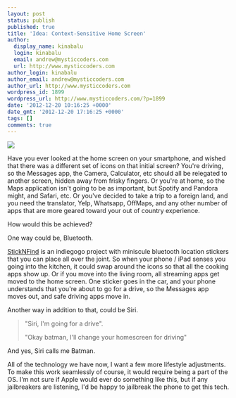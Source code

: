 ```yaml
---
layout: post
status: publish
published: true
title: 'Idea: Context-Sensitive Home Screen'
author:
  display_name: kinabalu
  login: kinabalu
  email: andrew@mysticcoders.com
  url: http://www.mysticcoders.com
author_login: kinabalu
author_email: andrew@mysticcoders.com
author_url: http://www.mysticcoders.com
wordpress_id: 1899
wordpress_url: http://www.mysticcoders.com/?p=1899
date: '2012-12-20 10:16:25 +0000'
date_gmt: '2012-12-20 17:16:25 +0000'
tags: []
comments: true
---
```

<p><img src="http://upload.wikimedia.org/wikipedia/commons/thumb/d/da/Bluetooth.svg/170px-Bluetooth.svg.png" border="0" /></p>
<p>Have you ever looked at the home screen on your smartphone, and wished that there was a different set of icons on that initial screen?  You're driving, so the Messages app, the Camera, Calculator, etc should all be relegated to another screen, hidden away from frisky fingers.  Or you're at home, so the Maps application isn't going to be as important, but Spotify and Pandora might, and Safari, etc.  Or you've decided to take a trip to a foreign land, and you need the translator, Yelp, Whatsapp, OffMaps, and any other number of apps that are more geared toward your out of country experience.</p>
<p>How would this be achieved?</p>
<p>One way could be, Bluetooth.</p>
<p><a href="http://www.indiegogo.com/sticknfind">StickNFind</a> is an indiegogo project with miniscule bluetooth location stickers that you can place all over the joint.  So when your phone / iPad senses you going into the kitchen, it could swap around the icons so that all the cooking apps show up.  Or if you move into the living room, all streaming apps get moved to the home screen.  One sticker goes in the car, and your phone understands that you're about to go for a drive, so the Messages app moves out, and safe driving apps move in.</p>
<p>Another way in addition to that, could be Siri.</p>
<blockquote><p>
"Siri, I'm going for a drive".</p>
<p>"Okay batman, I'll change your homescreen for driving"
</p></blockquote>
<p>And yes, Siri calls me Batman.</p>
<p>All of the technology we have now, I want a few more lifestyle adjustments.  To make this work seamlessly of course, it would require being a part of the OS.  I'm not sure if Apple would ever do something like this, but if any jailbreakers are listening, I'd be happy to jailbreak the phone to get this tech.</p>
